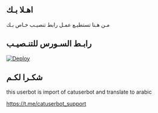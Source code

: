 ## اهـلا بـك
مـن هـنا تستطيـع عمـل رابط تنصيـب خـاص بـك

## رابـط السـورس للتنـصيـب

[![Deploy](https://www.herokucdn.com/deploy/button.svg)](https://heroku.com/deploy?template=https://github.com/mkoppj/jmthon)

## شكـرا لكـم 


this userbot is import of catuserbot and translate to arabic

https://t.me/catuserbot_support
